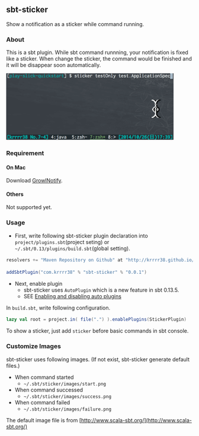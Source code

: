 ## sbt-sticker

Show a notification as a sticker while command running.

### About

This is a sbt plugin. While sbt command runnning, your notification is fixed like a sticker. When change the sticker, the command would be finished and it will be disappear soon automatically.

![](./images/howto.gif)

### Requirement

#### On Mac

Download [GrowlNotify](http://growl.info/downloads#generaldownloads).

#### Others

Not supported yet.

### Usage

- First, write following sbt-sticker plugin declaration into `project/plugins.sbt`(project seting) or `~/.sbt/0.13/plugins/build.sbt`(global setting).

```scala
resolvers += "Maven Repository on Github" at "http://krrrr38.github.io/maven/"

addSbtPlugin("com.krrrr38" % "sbt-sticker" % "0.0.1")
```

- Next, enable plugin
	- sbt-sticker uses `AutoPlugin` which is a new feature in sbt 0.13.5.
	- SEE [Enabling and disabling auto plugins](http://www.scala-sbt.org/0.13/tutorial/Using-Plugins.html#Enabling+and+disabling+auto+plugins)

In `build.sbt`, write following configuration.

```scala
lazy val root = project.in( file(".") ).enablePlugins(StickerPlugin)
```

To show a sticker, just add `sticker` before basic commands in sbt console.

### Customize Images

sbt-sticker uses following images. (If not exist, sbt-sticker generate default files.)

- When command started
	- `~/.sbt/sticker/images/start.png`
- When command successed
	- `~/.sbt/sticker/images/success.png`
- When command failed
	- `~/.sbt/sticker/images/failure.png`

The default image file is from [http://www.scala-sbt.org/](http://www.scala-sbt.org/)
